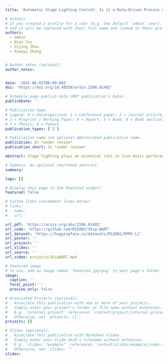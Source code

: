 ```yaml
---
title: 'Automatic Stage Lighting Control: Is it a Rule-Driven Process or Generative Task?'

# Authors
# If you created a profile for a user (e.g. the default `admin` user), write the username (folder name) here
# and it will be replaced with their full name and linked to their profile.
authors:
  - admin
  - Dian Jin
  - Zijing Zhou
  - Xiaoyu Zhang


# Author notes (optional)
author_notes:


date: '2025-06-02T00:00:00Z'
doi: 'https://doi.org/10.48550/arXiv.2506.01482'

# Schedule page publish date (NOT publication's date).
publishDate: ''

# Publication type.
# Legend: 0 = Uncategorized; 1 = Conference paper; 2 = Journal article;
# 3 = Preprint / Working Paper; 4 = Report; 5 = Book; 6 = Book section;
# 7 = Thesis; 8 = Patent
publication_types: ['1']

# Publication name and optional abbreviated publication name.
publication: In *under review*
publication_short: In *under review*

abstract: Stage lighting plays an essential role in live music performances, influencing the engaging experience of both musicians and audiences. Given the high costs associated with hiring or training professional lighting engineers, Automatic Stage Lighting Control (ASLC) has gained increasing attention. However, most existing approaches only classify music into limited categories and map them to predefined light patterns, resulting in formulaic and monotonous outcomes that lack rationality. To address this issue, this paper presents an end-to-end solution that directly learns from experienced lighting engineers -- Skip-BART. To the best of our knowledge, this is the first work to conceptualize ASLC as a generative task rather than merely a classification problem. Our method modifies the BART model to take audio music as input and produce light hue and value (intensity) as output, incorporating a novel skip connection mechanism to enhance the relationship between music and light within the frame grid. We validate our method through both quantitative analysis and an human evaluation, demonstrating that Skip-BART outperforms conventional rule-based methods across all evaluation metrics and shows only a limited gap compared to real lighting engineers. Specifically, our method yields a p-value of 0.72 in a statistical comparison based on human evaluations with human lighting engineers, suggesting that the proposed approach closely matches human lighting engineering performance. To support further research, we have made our self-collected dataset, code, and trained model parameters available at https://github.com/RS2002/Skip-BART.

# Summary. An optional shortened abstract.
summary: 

tags: []

# Display this page in the Featured widget?
featured: false

# Custom links (uncomment lines below)
# links:
# - name: 
#   url: 

url_pdf: 'https://arxiv.org/abs/2506.01482'
url_code: 'https://github.com/RS2002/Skip-BART'
url_dataset: 'https://huggingface.co/datasets/RS2002/RPMC-L2'
url_poster: ''
url_project: ''
url_slides: ''
url_source: ''
url_video: projects/SkipBART.mp4

# Featured image
# To use, add an image named `featured.jpg/png` to your page's folder.
image:
  caption: ''
  focal_point: ''
  preview_only: false

# Associated Projects (optional).
#   Associate this publication with one or more of your projects.
#   Simply enter your project's folder or file name without extension.
#   E.g. `internal-project` references `content/project/internal-project/index.md`.
#   Otherwise, set `projects: []`.
projects: []

# Slides (optional).
#   Associate this publication with Markdown slides.
#   Simply enter your slide deck's filename without extension.
#   E.g. `slides: "example"` references `content/slides/example/index.md`.
#   Otherwise, set `slides: ""`.
slides: 
---
```

